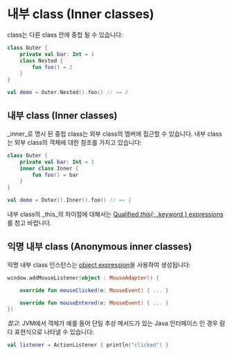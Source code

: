 # 내부 class \(Inner classes\)

class는 다른 class 안에 중첩 될 수 있습니다:

```kotlin
class Outer {
    private val bar: Int = 1
    class Nested {
        fun foo() = 2
    }
}

val demo = Outer.Nested().foo() // == 2
```

## 내부 class \(Inner classes\)

_inner_로 명시 된 중첩 class는 외부 class의 멤버에 접근할 수 있습니다. 내부 class는 외부 class의 객체에 대한 참조를 가지고 있습니다:

```kotlin
class Outer {
    private val bar: Int = 1
    inner class Inner {
        fun foo() = bar
    }
}

val demo = Outer().Inner().foo() // == 1
```

내부 class의 _this_의 차이점에 대해서는 [Qualified _this_{: .keyword } expressions](https://kotlinlang.org/docs/reference/this-expressions.html)를 참고 바랍니다.

## 익명 내부 class \(Anonymous inner classes\)

익명 내부 class 인스턴스는 [object expression](http://app.gitbook.com/@bbiguduk/s/kotlin/language-guide/classes-and-objects/object-expressions-and-declarations#object-expressions)을 사용하여 생성됩니다:

```kotlin
window.addMouseListener(object : MouseAdapter() {

    override fun mouseClicked(e: MouseEvent) { ... }

    override fun mouseEntered(e: MouseEvent) { ... }
})
```

_참고_: JVM에서 객체가 예를 들어 단일 추상 메서드가 있는 Java 인터페이스 인 경우 람다 표현식으로 나타낼 수 있습니다:

```kotlin
val listener = ActionListener { println("clicked") }
```

